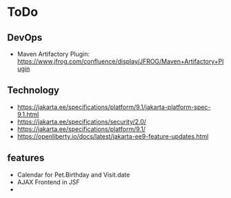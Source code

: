 # ToDo

## DevOps
* Maven Artifactory Plugin: https://www.jfrog.com/confluence/display/JFROG/Maven+Artifactory+Plugin

## Technology
* https://jakarta.ee/specifications/platform/9.1/jakarta-platform-spec-9.1.html
* https://jakarta.ee/specifications/security/2.0/
* https://jakarta.ee/specifications/platform/9.1/
* https://openliberty.io/docs/latest/jakarta-ee9-feature-updates.html

## features
* Calendar for Pet.Birthday and Visit.date
* AJAX Frontend in JSF
* 